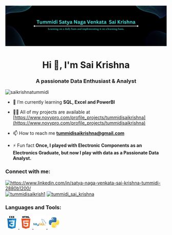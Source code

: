 ![logo](https://github.com/saikrishnatummidi/saikrishnatummidi/blob/main/Navy%20Blue%20Geometric%20Technology%20LinkedIn%20Banner.png)
<h1 align="center">Hi 👋, I'm Sai Krishna</h1>
<h3 align="center">A passionate Data Enthusiast & Analyst</h3>

<p align="left"> <img src="https://komarev.com/ghpvc/?username=saikrishnatummidi&label=Profile%20views&color=0e75b6&style=flat" alt="saikrishnatummidi" /> </p>

- 🌱 I’m currently learning **SQL, Excel and PowerBI**

- 👨‍💻 All of my projects are available at [https://www.novypro.com/profile_projects/tummidisaikrishna](https://www.novypro.com/profile_projects/tummidisaikrishna)

- 📫 How to reach me **tummidisaikrishna@gmail.com**

- ⚡ Fun fact **Once, I played with Electronic Components as an Electronics Graduate, but now I play with data as a Passionate Data Analyst.**

<h3 align="left">Connect with me:</h3>
<p align="left">
<a href="https://linkedin.com/in/https://www.linkedin.com/in/satya-naga-venkata-sai-krishna-tummidi-2880b1200/" target="blank"><img align="center" src="https://raw.githubusercontent.com/rahuldkjain/github-profile-readme-generator/master/src/images/icons/Social/linked-in-alt.svg" alt="https://www.linkedin.com/in/satya-naga-venkata-sai-krishna-tummidi-2880b1200/" height="30" width="40" /></a>
<a href="https://www.hackerrank.com/tummidisaikrish1" target="blank"><img align="center" src="https://raw.githubusercontent.com/rahuldkjain/github-profile-readme-generator/master/src/images/icons/Social/hackerrank.svg" alt="tummidisaikrish1" height="30" width="40" /></a>
<a href="https://www.leetcode.com/tummidi_sai_krishna" target="blank"><img align="center" src="https://raw.githubusercontent.com/rahuldkjain/github-profile-readme-generator/master/src/images/icons/Social/leet-code.svg" alt="tummidi_sai_krishna" height="30" width="40" /></a>
</p>

<h3 align="left">Languages and Tools:</h3>
<p align="left"> <a href="https://www.w3schools.com/css/" target="_blank" rel="noreferrer"> <img src="https://raw.githubusercontent.com/devicons/devicon/master/icons/css3/css3-original-wordmark.svg" alt="css3" width="40" height="40"/> </a> <a href="https://www.w3.org/html/" target="_blank" rel="noreferrer"> <img src="https://raw.githubusercontent.com/devicons/devicon/master/icons/html5/html5-original-wordmark.svg" alt="html5" width="40" height="40"/> </a> <a href="https://www.mysql.com/" target="_blank" rel="noreferrer"> <img src="https://raw.githubusercontent.com/devicons/devicon/master/icons/mysql/mysql-original-wordmark.svg" alt="mysql" width="40" height="40"/> </a> <a href="https://www.python.org" target="_blank" rel="noreferrer"> <img src="https://raw.githubusercontent.com/devicons/devicon/master/icons/python/python-original.svg" alt="python" width="40" height="40"/> </a> </p>
